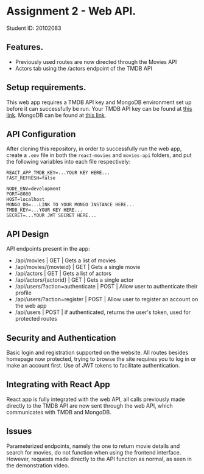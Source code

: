 # Assignment 2 - Web API.

Student ID: 20102083

## Features.

- Previously used routes are now directed through the Movies API
- Actors tab using the /actors endpoint of the TMDB API

## Setup requirements.

This web app requires a TMDB API key and MongoDB environment set up before it can successfully be run. Your TMDB API key can be found at [this link](https://www.themoviedb.org/settings/api). MongoDB can be found at [this link](https://www.mongodb.com/).

## API Configuration

After cloning this repository, in order to successfully run the web app, create a `.env` file in both the `react-movies` and `movies-api` folders, and put the following variables into each file respectively:
```
REACT_APP_TMDB_KEY=...YOUR KEY HERE...
FAST_REFRESH=false
```
```
NODE_ENV=development
PORT=8080
HOST=localhost
MONGO_DB=...LINK TO YOUR MONGO INSTANCE HERE...
TMDB_KEY=...YOUR KEY HERE...
SECRET=...YOUR JWT SECRET HERE...
```

## API Design
API endpoints present in the app:

- /api/movies | GET | Gets a list of movies 
- /api/movies/{movieid} | GET | Gets a single movie 
- /api/actors | GET | Gets a list of actors 
- /api/actors/{actorid} | GET | Gets a single actor
- /api/users/?action=authenticate | POST | Allow user to authenticate their profile
- /api/users/?action=register | POST | Allow user to register an account on the web app
- /api/users | POST | if authenticated, returns the user's token, used for protected routes
## Security and Authentication

Basic login and registration supported on the website. All routes besides homepage now protected, trying to browse the site requires you to log in or make an account first. Use of JWT tokens to facilitate authentication.

## Integrating with React App

React app is fully integrated with the web API, all calls previously made directly to the TMDB API are now sent through the web API, which communicates with TMDB and MongoDB.

## Issues

Parameterized endpoints, namely the one to return movie details and search for movies, do not function when using the frontend interface. However, requests made directly to the API function as normal, as seen in the demonstration video.
